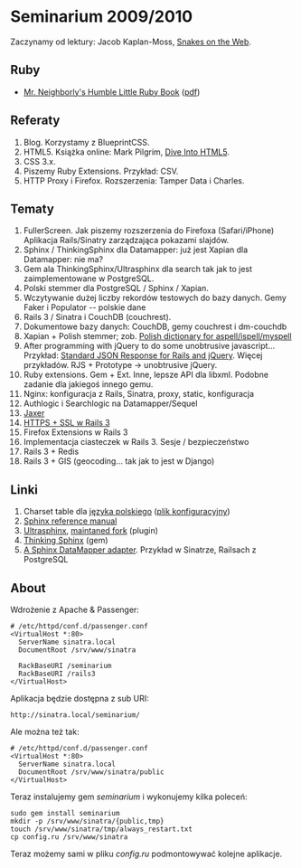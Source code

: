 # Seminarium 2009/2010

Zaczynamy od lektury: Jacob Kaplan-Moss,
[Snakes on the Web](http://jacobian.org/writing/snakes-on-the-web/).


## Ruby

* [Mr. Neighborly's Humble Little 
  Ruby Book](http://www.humblelittlerubybook.com/book/html/index.html)
  \([pdf](http://www.humblelittlerubybook.com/book/hlrb.pdf)\)


## Referaty

1. Blog. Korzystamy z BlueprintCSS.
1. HTML5. Książka online:
   Mark Pilgrim, [Dive Into HTML5](http://diveintohtml5.org/).
1. CSS 3.x.
1. Piszemy Ruby Extensions. Przykład: CSV.
1. HTTP Proxy i Firefox. Rozszerzenia: Tamper Data i Charles.


## Tematy

1. FullerScreen. Jak piszemy rozszerzenia do Firefoxa (Safari/iPhone)
   Aplikacja Rails/Sinatry zarządzająca pokazami slajdów.
1. Sphinx / ThinkingSphinx dla Datamapper: już jest
   Xapian dla Datamapper: nie ma?
1. Gem ala ThinkingSphinx/Ultrasphinx dla search tak
   jak to jest zaimplementowane w PostgreSQL.
1. Polski stemmer dla PostgreSQL / Sphinx / Xapian.
1. Wczytywanie dużej liczby rekordów testowych do bazy danych.
   Gemy Faker i Populator -- polskie dane
1. Rails 3 / Sinatra i CouchDB (couchrest).
1. Dokumentowe bazy danych: CouchDB, gemy couchrest i dm-couchdb
1. Xapian + Polish stemmer; 
   zob. [Polish dictionary for aspell/ispell/myspell](http://www.sjp.pl/slownik/en/)
1. After programming with jQuery to do some unobtrusive javascript…
   Przykład: [Standard JSON Response for Rails and 
   jQuery](http://paydrotalks.com/posts/45-standard-json-response-for-rails-and-jquery).
   Więcej przykładów. RJS + Prototype → unobtrusive jQuery.
1. Ruby extensions. Gem + Ext. Inne, lepsze API dla libxml.
   Podobne zadanie dla jakiegoś innego gemu.
1. Nginx: konfiguracja z Rails, Sinatra, proxy, static, konfiguracja
1. Authlogic i Searchlogic na Datamapper/Sequel
1. [Jaxer](http://jaxer.org/)
1. [HTTPS + SSL w Rails 3](http://www.buildingwebapps.com/articles/6401-using-ssl-in-rails-applications)
1. Firefox Extensions w Rails 3
1. Implementacja ciasteczek w Rails 3. Sesje / bezpieczeństwo 
1. Rails 3 + Redis
1. Rails 3 + GIS (geocoding… tak jak to jest w Django)


## Linki

1. Charset table dla 
   [języka polskiego](http://sphinxsearch.com/wiki/doku.php?id=charset_tables#polish)
   \([plik konfiguracyjny](http://pastie.org/481846)\)
2. [Sphinx reference manual](http://www.sphinxsearch.com/docs/current.html)
3. [Ultrasphinx](http://github.com/fauna/ultrasphinx/),
   [maintaned fork](http://github.com/DrMark/ultrasphinx/) (plugin)
4. [Thinking Sphinx](http://github.com/freelancing-god/thinking-sphinx/) (gem)
5. [A Sphinx DataMapper adapter](http://github.com/shanna/dm-sphinx-adapter/).
   Przykład w Sinatrze, Railsach z PostgreSQL



## About

Wdrożenie z Apache &amp; Passenger:

    # /etc/httpd/conf.d/passenger.conf
    <VirtualHost *:80>
      ServerName sinatra.local
      DocumentRoot /srv/www/sinatra
    
      RackBaseURI /seminarium
      RackBaseURI /rails3
    </VirtualHost>

Aplikacja będzie dostępna z sub URI:

    http://sinatra.local/seminarium/

Ale można też tak:

    # /etc/httpd/conf.d/passenger.conf
    <VirtualHost *:80>
      ServerName sinatra.local
      DocumentRoot /srv/www/sinatra/public
    </VirtualHost>

Teraz instalujemy gem *seminarium* i wykonujemy kilka poleceń:

    sudo gem install seminarium
    mkdir -p /srv/www/sinatra/{public,tmp}
    touch /srv/www/sinatra/tmp/always_restart.txt
    cp config.ru /srv/www/sinatra

Teraz możemy sami w pliku *config.ru* podmontowywać kolejne aplikacje.
